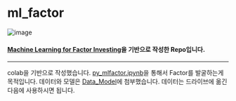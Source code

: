 # ml_factor
![image](https://github.com/donghui-0126/ml_factor/assets/97544804/f0089e08-310a-4dc8-a26d-e075ff2a3c22)

#### [Machine Learning for Factor Investing](https://www.mlfactor.com/index.html)을 기반으로 작성한 Repo입니다. 

-------

colab을 기반으로 작성했습니다. 
[py_mlfactor.ipynb](https://github.com/donghui-0126/ml_factor/blob/main/py_mlfactor.ipynb)을 통해서 Factor를 발굴하는게 목적입니다. 
데이터와 모델은 [Data_Model](https://github.com/donghui-0126/ml_factor/tree/main/Data_Model)에 첨부했습니다. 데이터는 드라이브에 옮긴 다음에 사용하시면 됩니다. 
